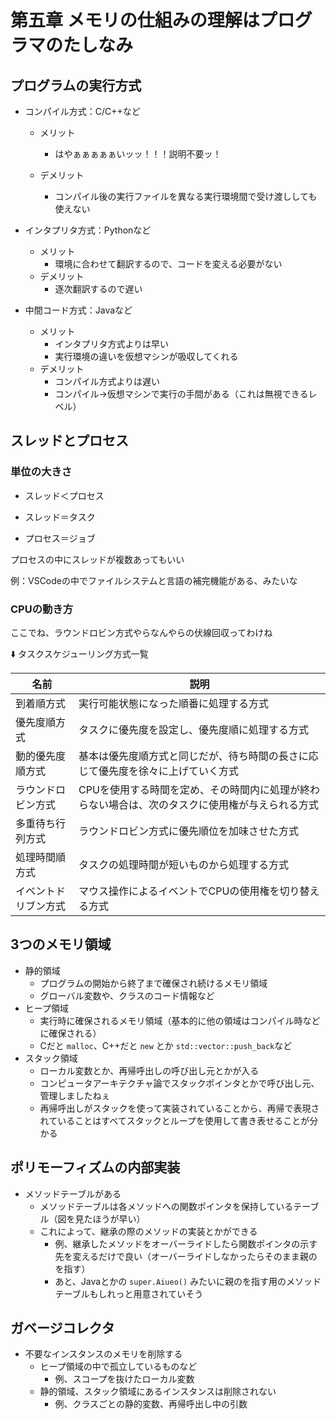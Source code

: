 # 第五章 メモリの仕組みの理解はプログラマのたしなみ



## プログラムの実行方式



- コンパイル方式：C/C++など

  - メリット
    - はやぁぁぁぁぁいッッ！！！説明不要ッ！

  - デメリット
    - コンパイル後の実行ファイルを異なる実行環境間で受け渡ししても使えない

- インタプリタ方式：Pythonなど

  - メリット
    - 環境に合わせて翻訳するので、コードを変える必要がない
  - デメリット
    - 逐次翻訳するので遅い

- 中間コード方式：Javaなど

  - メリット
    - インタプリタ方式よりは早い
    - 実行環境の違いを仮想マシンが吸収してくれる
  - デメリット
    - コンパイル方式よりは遅い
    - コンパイル→仮想マシンで実行の手間がある（これは無視できるレベル）



## スレッドとプロセス



### 単位の大きさ

- スレッド＜プロセス

- スレッド＝タスク

- プロセス＝ジョブ



プロセスの中にスレッドが複数あってもいい

例：VSCodeの中でファイルシステムと言語の補完機能がある、みたいな



### CPUの動き方

ここでね、ラウンドロビン方式やらなんやらの伏線回収ってわけね

:arrow_down: タスクスケジューリング方式一覧

| 名前                 | 説明                                                         |
| -------------------- | ------------------------------------------------------------ |
| 到着順方式           | 実行可能状態になった順番に処理する方式                       |
| 優先度順方式         | タスクに優先度を設定し、優先度順に処理する方式               |
| 動的優先度順方式     | 基本は優先度順方式と同じだが、待ち時間の長さに応じて優先度を徐々に上げていく方式 |
| ラウンドロビン方式   | CPUを使用する時間を定め、その時間内に処理が終わらない場合は、次のタスクに使用権が与えられる方式 |
| 多重待ち行列方式     | ラウンドロビン方式に優先順位を加味させた方式                 |
| 処理時間順方式       | タスクの処理時間が短いものから処理する方式                   |
| イベントドリブン方式 | マウス操作によるイベントでCPUの使用権を切り替える方式        |



## 3つのメモリ領域



- 静的領域
  - プログラムの開始から終了まで確保され続けるメモリ領域
  - グローバル変数や、クラスのコード情報など
- ヒープ領域
  - 実行時に確保されるメモリ領域（基本的に他の領域はコンパイル時などに確保される）
  - Cだと `malloc`、C++だと `new` とか `std::vector::push_back`など
- スタック領域
  - ローカル変数とか、再帰呼出しの呼び出し元とかが入る
  - コンピュータアーキテクチャ論でスタックポインタとかで呼び出し元、管理しましたねぇ
  - 再帰呼出しがスタックを使って実装されていることから、再帰で表現されていることはすべてスタックとループを使用して書き表せることが分かる





## ポリモーフィズムの内部実装



- メソッドテーブルがある
  - メソッドテーブルは各メソッドへの関数ポインタを保持しているテーブル（図を見たほうが早い）
  - これによって、継承の際のメソッドの実装とかができる
    - 例、継承したメソッドをオーバーライドしたら関数ポインタの示す先を変えるだけで良い（オーバーライドしなかったらそのまま親のを指す）
    - あと、Javaとかの `super.Aiueo()` みたいに親のを指す用のメソッドテーブルもしれっと用意されていそう



## ガベージコレクタ



- 不要なインスタンスのメモリを削除する
  - ヒープ領域の中で孤立しているものなど
    - 例、スコープを抜けたローカル変数
  - 静的領域、スタック領域にあるインスタンスは削除されない
    - 例、クラスごとの静的変数、再帰呼出し中の引数







